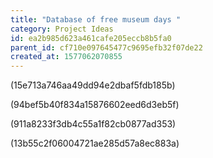```yaml
---
title: "Database of free museum days "
category: Project Ideas
id: ea2b985d623a461cafe205eccb8b5fa0
parent_id: cf710e097645477c9695efb32f07de22
created_at: 1577062070855
---
```



(15e713a746aa49dd94e2dbaf5fdb185b)


(94bef5b40f834a15876602eed6d3eb5f)


(911a8233f3db4c55a1f82cb0877ad353)


(13b55c2f06004721ae285d57a8ec883a)
                